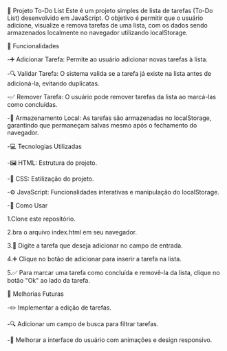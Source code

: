 📝 Projeto To-Do List
Este é um projeto simples de lista de tarefas (To-Do List) desenvolvido em JavaScript. O objetivo é permitir que o usuário adicione, visualize e remova tarefas de uma lista, com os dados sendo armazenados localmente no navegador utilizando localStorage.

🎯 Funcionalidades

-➕ Adicionar Tarefa: Permite ao usuário adicionar novas tarefas à lista.

-🔍 Validar Tarefa: O sistema valida se a tarefa já existe na lista antes de adicioná-la, evitando duplicatas.

-✅ Remover Tarefa: O usuário pode remover tarefas da lista ao marcá-las como concluídas.

-💾 Armazenamento Local: As tarefas são armazenadas no localStorage, garantindo que permaneçam salvas mesmo após o fechamento do navegador.

-💻 Tecnologias Utilizadas

-🖼️ HTML: Estrutura do projeto.

-🎨 CSS: Estilização do projeto.

-⚙️ JavaScript: Funcionalidades interativas e manipulação do localStorage.

-🚀 Como Usar

1.Clone este repositório.

2.bra o arquivo index.html em seu navegador.

3.📝 Digite a tarefa que deseja adicionar no campo de entrada.

4.➕ Clique no botão de adicionar para inserir a tarefa na lista.

5.✅ Para marcar uma tarefa como concluída e removê-la da lista, clique no botão "Ok" ao lado da tarefa.


🚧 Melhorias Futuras

-✏️ Implementar a edição de tarefas.

-🔍 Adicionar um campo de busca para filtrar tarefas.

-💅 Melhorar a interface do usuário com animações e design responsivo.
